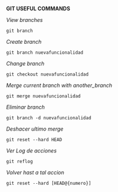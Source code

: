 **GIT USEFUL COMMANDS**

*View branches*
```
git branch
```

*Create branch*
```
git branch nuevafuncionalidad
```

*Change branch*
```
git checkout nuevafuncionalidad
```

*Merge current branch with another_branch*
```
git merge nuevafuncionalidad
```

*Eliminar branch*
```
git branch -d nuevafuncionalidad
```

*Deshacer ultimo merge*
```
git reset --hard HEAD
```


*Ver Log de acciones*
```
git reflog
```
*Volver hast a tal accion*
```
git reset --hard [HEAD@{numero}]
```